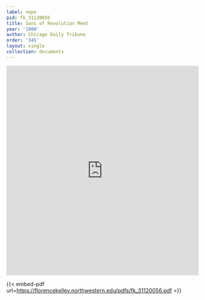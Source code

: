 ```yaml
---
label: nope
pid: fk_31120056
title: Sons of Revolution Meet
year: '1900'
author: Chicago Daily Tribune
order: '345'
layout: single
collection: documents
---
```

<iframe src="https://northwestern.app.box.com/embed/s/iigfao4wh6ruaxt03r69ctlos02cxox9?sortColumn=date&view=list" width="100%" height="550" frameborder="0" allowfullscreen webkitallowfullscreen msallowfullscreen></iframe>


{{< embed-pdf url=https://florencekelley.northwestern.edu/pdfs/fk_31120056.pdf >}}
